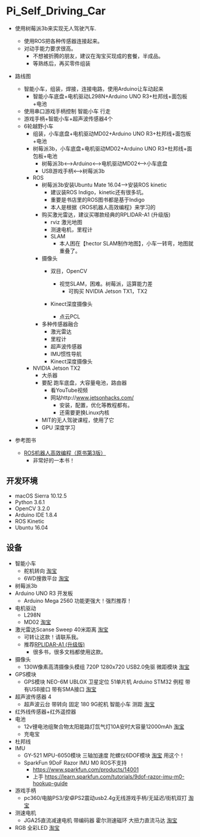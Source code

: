 # Pi_Self_Driving_Car
- 使用树莓派3b来实现无人驾驶汽车.
    - 使用ROS把各种传感器连接起来。
    - 对动手能力要求很高。
        - 不想被折腾的朋友，建议在淘宝买现成的套餐，半成品。
        - 等熟练后，再买零件组装
        
- 路线图
    - 智能小车，组装，焊接，连接电路，使用Arduino让车动起来    
        - 智能小车底盘+电机驱动L298N+Arduino UNO R3+杜邦线+面包板+电池
    - 使用串口游戏手柄控制 智能小车 行走
    - 游戏手柄+智能小车+超声波传感器4个
    - 6轮越野小车
        - 组装，小车底盘+电机驱动MD02+Arduino UNO R3+杜邦线+面包板+电池
        - 树莓派3b，小车底盘+电机驱动MD02+Arduino UNO R3+杜邦线+面包板+电池
            - 树莓派3b<-->Arduino<-->电机驱动MD02<-->小车底盘
            - USB游戏手柄<-->树莓派3b
        - ROS
            - 树莓派3b安装Ubuntu Mate 16.04-->安装ROS kinetic
                - 建议装ROS Indigo，kinetic还有很多坑。
                - 重要是书店里的ROS图书都是基于Indigo
                - 本人是根据《ROS机器人高效编程》来学习的
            - 购买激光雷达，建议买哪款经典的RPLIDAR-A1 (升级版)
                - rviz 激光地图
                - 测速电机，里程计
                - SLAM
                    - 本人困在【hector SLAM制作地图】，小车一转弯，地图就重叠了。
            - 摄像头
                - 双目，OpenCV
                    - 视觉SLAM，困难。树莓派，运算能力差
                        - 可购买 NVIDIA Jetson TX1，TX2
                            
                - Kinect深度摄像头 
                    - 点云PCL
            - 多种传感器融合
                - 激光雷达
                - 里程计
                - 超声波传感器
                - IMU惯性导航
                - Kinect深度摄像头
        - NVIDIA Jetson TX2
            - 大杀器
            - 要配 跑车底盘，大容量电池，路由器
                - 看YouTube视频
                - 网站http://www.jetsonhacks.com/
                    - 安装，配置，优化等教程都有。
                    - 还需要更换Linux内核
            - MIT的无人驾驶课程，使用了它  
            - GPU 深度学习
        
- 参考图书
    - [ROS机器人高效编程（原书第3版）](https://item.jd.com/12169587.html)
        - 非常好的一本书！


## 开发环境
* macOS Sierra 10.12.5 
* Python 3.6.1
* OpenCV 3.2.0
* Arduino IDE 1.8.4
* ROS Kinetic
* Ubuntu 16.04

## 设备
- 智能小车
    - 舵机转向 [淘宝](https://s.click.taobao.com/G7b08Cw)
    - 6WD搜救平台  [淘宝](https://s.click.taobao.com/wJS08Cw)
- 树莓派3b
- Arduino UNO R3 开发板
    - Arduino Mega 2560 功能更强大！强烈推荐！
- 电机驱动
    - L298N 
    - MD02 [淘宝](https://s.click.taobao.com/EuQ08Cw)
- 激光雷达Scanse Sweep 40米距离 [淘宝](https://item.taobao.com/item.htm?id=545843273303&_u=t2dmg8j26111)
    - 可转让这款！请联系我。
    - 推荐[RPLIDAR-A1 (升级版)](https://s.click.taobao.com/Eq508Cw)
        - 很多书，很多文档都使用这款。
- 摄像头
    - 130W像素高清摄像头模组 720P 1280x720 USB2.0免驱 微距模块 [淘宝](https://s.click.taobao.com/mc008Cw)
- GPS模块
    - GPS模块 NEO-6M UBLOX 卫星定位 51单片机 Arduino STM32 例程
带有USB接口 带有SMA接口 [淘宝](https://s.click.taobao.com/vyrz7Cw)
- 超声波传感器 4
    - 超声波云台 带转向 固定 180 9G舵机 智能小车 测距 [淘宝](https://s.click.taobao.com/vyrz7Cw)
- 红外线传感器+红外遥控器
- 电池 
    - 12v锂电池组聚合物太阳能路灯氙气灯10A安时大容量12000mAh  [淘宝](https://s.click.taobao.com/tyPz7Cw)
    - 充电宝
- 杜邦线
- IMU
    - GY-521 MPU-6050模块 三轴加速度 陀螺仪6DOF模块 [淘宝](https://s.click.taobao.com/SSBz7Cw) 用这个！
    - SparkFun 9DoF Razor IMU M0  ROS不支持
        - https://www.sparkfun.com/products/14001
        - 上手 https://learn.sparkfun.com/tutorials/9dof-razor-imu-m0-hookup-guide
- 游戏手柄
    - pc360/电脑PS3/安卓PS2震动usb2.4g无线游戏手柄/无延迟/街机双打 [淘宝](https://s.click.taobao.com/C8Hy7Cw)
- 测速电机
    - JGA25直流减速电机 带编码器 霍尔测速磁环 大扭力直流马达 [淘宝](https://s.click.taobao.com/bMAy7Cw)
- RGB 全彩LED   [淘宝](https://s.click.taobao.com/ruox7Cw)
